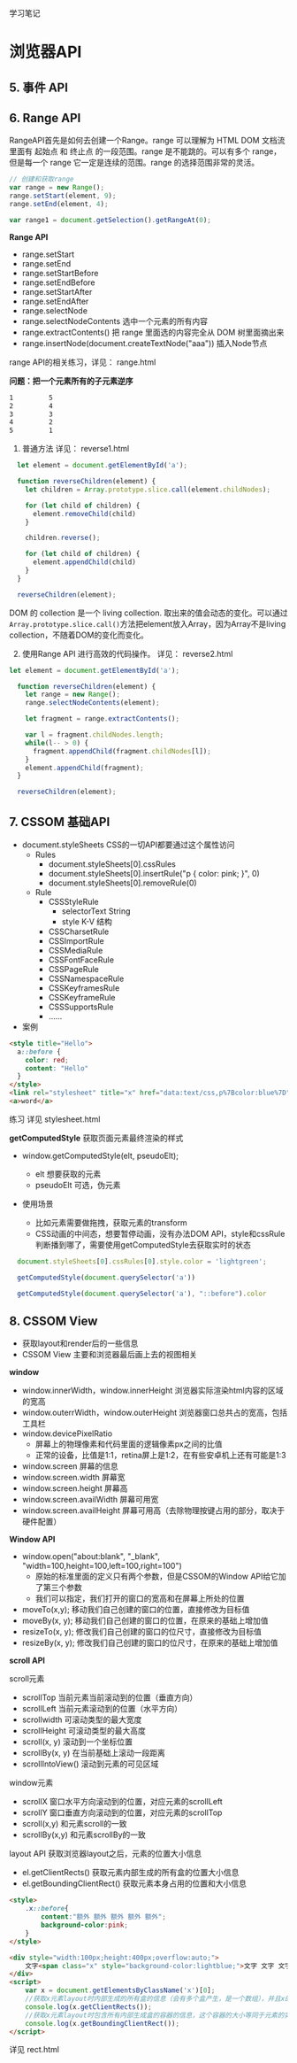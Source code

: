 学习笔记



# 浏览器API

## 5. 事件 API

## 6. Range API

RangeAPI首先是如何去创建一个Range。range 可以理解为 HTML DOM 文档流里面有 起始点 和 终止点 的一段范围。range 是不能跳的。可以有多个 range，但是每一个 range 它一定是连续的范围。range 的选择范围非常的灵活。

```js
// 创建和获取range
var range = new Range();
range.setStart(element, 9);
range.setEnd(element, 4);

var range1 = document.getSelection().getRangeAt(0);
```

**Range API**
+ range.setStart
+ range.setEnd
+ range.setStartBefore
+ range.setEndBefore
+ range.setStartAfter
+ range.setEndAfter
+ range.selectNode
+ range.selectNodeContents  选中一个元素的所有内容
+ range.extractContents()  把 range 里面选的内容完全从 DOM 树里面摘出来
+ range.insertNode(document.createTextNode("aaa"))  插入Node节点

range API的相关练习，详见： range.html

**问题：把一个元素所有的子元素逆序**

```markdown
1         5
2         4
3         3
4         2
5         1
```

1. 普通方法  详见： reverse1.html
```js
  let element = document.getElementById('a');

  function reverseChildren(element) {
    let children = Array.prototype.slice.call(element.childNodes);

    for (let child of children) {
      element.removeChild(child)
    }

    children.reverse();

    for (let child of children) {
      element.appendChild(child)
    }
  }

  reverseChildren(element);
```

DOM 的 collection 是一个 living collection. 取出来的值会动态的变化。可以通过 `Array.prototype.slice.call()`方法把element放入Array，因为Array不是living collection，不随着DOM的变化而变化。


2. 使用Range API 进行高效的代码操作。 详见： reverse2.html

```js
let element = document.getElementById('a');

  function reverseChildren(element) {
    let range = new Range();
    range.selectNodeContents(element);

    let fragment = range.extractContents();

    var l = fragment.childNodes.length;
    while(l-- > 0) {
      fragment.appendChild(fragment.childNodes[l]);
    }
    element.appendChild(fragment);
  }

  reverseChildren(element);
```
## 7. CSSOM 基础API

+ document.styleSheets  CSS的一切API都要通过这个属性访问
  - Rules
    + document.styleSheets[0].cssRules
    + document.styleSheets[0].insertRule("p { color: pink; }", 0)
    + document.styleSheets[0].removeRule(0)
  - Rule
    + CSSStyleRule
      - selectorText String
      - style K-V 结构
    + CSSCharsetRule
    + CSSImportRule
    + CSSMediaRule
    + CSSFontFaceRule
    + CSSPageRule
    + CSSNamespaceRule
    + CSSKeyframesRule
    + CSSKeyframeRule
    + CSSSupportsRule
    + ......
+ 案例

```html
<style title="Hello">
  a::before {
    color: red;
    content: "Hello"
  }
</style>
<link rel="stylesheet" title="x" href="data:text/css,p%7Bcolor:blue%7D">
<a>word</a>
```

练习 详见 stylesheet.html

**getComputedStyle**
获取页面元素最终渲染的样式
+ window.getComputedStyle(elt, pseudoElt);
  - elt 想要获取的元素
  - pseudoElt 可选，伪元素

+ 使用场景
  - 比如元素需要做拖拽，获取元素的transform
  - CSS动画的中间态，想要暂停动画，没有办法DOM API，style和cssRule判断播到哪了，需要使用getComputedStyle去获取实时的状态

```js
  document.styleSheets[0].cssRules[0].style.color = 'lightgreen';

  getComputedStyle(document.querySelector('a'))

  getComputedStyle(document.querySelector('a'), "::before").color
```

## 8. CSSOM View

+ 获取layout和render后的一些信息
+ CSSOM View 主要和浏览器最后画上去的视图相关

**window**
+ window.innerWidth，window.innerHeight 浏览器实际渲染html内容的区域的宽高
+ window.outerrWidth，window.outerHeight 浏览器窗口总共占的宽高，包括工具栏
+ window.devicePixelRatio
  - 屏幕上的物理像素和代码里面的逻辑像素px之间的比值
  - 正常的设备，比值是1:1，retina屏上是1:2，在有些安卓机上还有可能是1:3
+ window.screen 屏幕的信息
+ window.screen.width 屏幕宽
+ window.screen.height 屏幕高
+ window.screen.availWidth 屏幕可用宽
+ window.screen.availHeight 屏幕可用高（去除物理按键占用的部分，取决于硬件配置）

**Window API**
+ window.open("about:blank", "_blank", "width=100,height=100,left=100,right=100")
  - 原始的标准里面的定义只有两个参数，但是CSSOM的Window API给它加了第三个参数
  - 我们可以指定，我们打开的窗口的宽高和在屏幕上所处的位置
+ moveTo(x,y); 移动我们自己创建的窗口的位置，直接修改为目标值
+ moveBy(x, y); 移动我们自己创建的窗口的位置，在原来的基础上增加值
+ resizeTo(x, y); 修改我们自己创建的窗口的位尺寸，直接修改为目标值
+ resizeBy(x, y); 修改我们自己创建的窗口的位尺寸，在原来的基础上增加值

**scroll API**

scroll元素

+ scrollTop 当前元素当前滚动到的位置（垂直方向）
+ scrollLeft 当前元素滚动到的位置（水平方向）
+ scrollwidth 可滚动类型的最大宽度
+ scrollHeight 可滚动类型的最大高度
+ scroll(x, y) 滚动到一个坐标位置
+ scrollBy(x, y) 在当前基础上滚动一段距离
+ scrollIntoView() 滚动到元素的可见区域

window元素

+ scrollX 窗口水平方向滚动到的位置，对应元素的scrollLeft
+ scrollY 窗口垂直方向滚动到的位置，对应元素的scrollTop
+ scroll(x,y) 和元素scroll的一致
+ scrollBy(x,y) 和元素scrollBy的一致

layout API 获取浏览器layout之后，元素的位置大小信息

+ el.getClientRects() 获取元素内部生成的所有盒的位置大小信息
+ el.getBoundingClientRect() 获取元素本身占用的位置和大小信息

```html
<style>
    .x::before{
        content:"额外 额外 额外 额外 额外";
        background-color:pink;
    }
</style>

<div style="width:100px;height:400px;overflow:auto;">
    文字<span class="x" style="background-color:lightblue;">文字 文字 文字 文字 文字 文字 文字</span>
</div>
<script>
    var x = document.getElementsByClassName('x')[0];
    //获取x元素layout时内部生成的所有盒的信息（会有多个盒产生，是一个数组），并且x的伪元素也会参与到生成盒的过程中
    console.log(x.getClientRects());
    //获取x元素layout时包含所有内部生成盒的容器的信息，这个容器的大小等同于元素的实际占用的空间大小
    console.log(x.getBoundingClientRect());
</script>
```

详见 rect.html